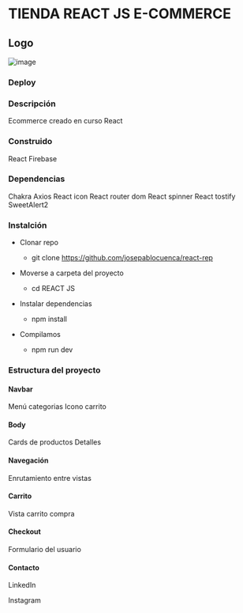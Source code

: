 # TIENDA REACT JS E-COMMERCE

## Logo

![image](/REACT%20JS/src/assets/logo.jpg)

### Deploy


### Descripción 

Ecommerce creado en curso React 

### Construido 

React
Firebase

### Dependencias

Chakra
Axios
React icon 
React router dom
React spinner
React tostify
SweetAlert2

### Instalción

- Clonar repo
    - git clone https://github.com/josepablocuenca/react-rep

- Moverse a carpeta del proyecto 
    - cd REACT JS

- Instalar dependencias 
    - npm install 

- Compilamos 
    - npm run dev

### Estructura del proyecto 

#### Navbar 

Menú categorias 
Icono carrito

#### Body 

Cards de productos
Detalles 

#### Navegación 

Enrutamiento entre vistas 

#### Carrito 

Vista carrito compra 

#### Checkout 

Formulario del usuario 

#### Contacto 

LinkedIn 

Instagram
